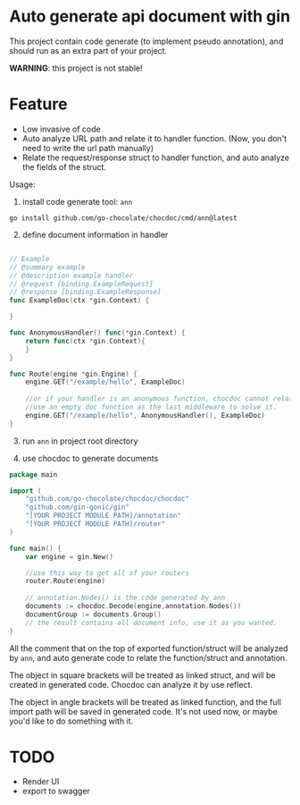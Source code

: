 # Auto generate api document with gin 

This project contain code generate (to implement pseudo annotation), and should run as an extra part of your project. 

**WARNING**: this project is not stable!

# Feature
- Low invasive of code
- Auto analyze URL path and relate it to handler function. (Now, you don't need to write the url path manually)
- Relate the request/response struct to handler function, and auto analyze the fields of the struct.


Usage:

1. install code generate tool: `ann`
```
go install github.com/go-chocolate/chocdoc/cmd/ann@latest
```
2. define document information in handler
```go

// Example
// @summary example
// @description example handler
// @request [binding.ExampleRequest]
// @response [binding.ExampleResponse]
func ExampleDoc(ctx *gin.Context) {

}

func AnonymousHandler() func(*gin.Context) {
    return func(ctx *gin.Context){
    }
}

func Route(engine *gin.Engine) {
    engine.GET("/example/hello", ExampleDoc)
    
    //or if your handler is an anonymous function, chocdoc cannot relate the routed path with anonymous function. (cannot get the unique function signature)
    //use an empty doc function as the last middleware to solve it. 
    engine.GET("/example/hello", AnonymousHandler(), ExampleDoc)
}
```

3. run `ann` in project root directory

4. use chocdoc to generate documents
```go
package main

import (
    "github.com/go-chocolate/chocdoc/chocdoc"
    "github.com/gin-gonic/gin"
    "[YOUR PROJECT MODULE PATH]/annotation"
    "[YOUR PROJECT MODULE PATH]/router"
)

func main() {
    var engine = gin.New()

    //use this way to get all of your routers
    router.Route(engine) 
    
    // annotation.Nodes() is the code generated by ann
    documents := chocdoc.Decode(engine,annotation.Nodes())
    documentGroup := documents.Group()
    // the result contains all document info, use it as you wanted.
}
```

All the comment that on the top of exported function/struct will be analyzed by `ann`, and auto generate code to relate the function/struct and annotation.

The object in square brackets will be treated as linked struct, and will be created in generated code. Chocdoc can analyze it by use reflect.

The object in angle brackets will be treated as linked function, and the full import path will be saved in generated code. It's not used now, or maybe you'd like to do something with it.




# TODO
- Render UI
- export to swagger